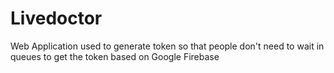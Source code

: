 # Livedoctor
Web Application used to generate token so that people don't need to wait in queues to get the token based on Google Firebase

